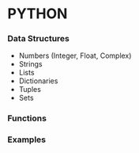 # PYTHON

### Data Structures
* Numbers (Integer, Float, Complex)
* Strings
* Lists
* Dictionaries
* Tuples
* Sets

### Functions
### Examples
